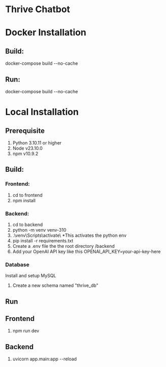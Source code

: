 # Thrive Chatbot

# Docker Installation
## Build:
docker-compose build --no-cache

## Run:
docker-compose build --no-cache

# Local Installation
## Prerequisite
1. Python 3.10.11 or higher
2. Node v23.10.0
3. npm v10.9.2

## Build:
### Frontend:
1. cd to frontend
2. npm install

### Backend:
1. cd to backend
2. python -m venv venv-310
3. .\venv\Scripts\activate\ *This activates the python env
4. pip install -r requirements.txt
5. Create a .env file the the root directory /backend
6. Add your OpenAI API key like this 
	OPENAI_API_KEY=your-api-key-here

### Database 
Install and setup MySQL
1. Create a new schema named "thrive_db"

## Run
## Frontend
1. npm run dev

## Backend
1. uvicorn app.main:app --reload